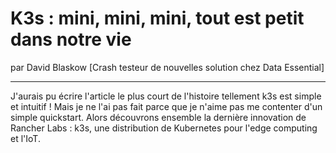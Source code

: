 # K3s : mini, mini, mini, tout est petit dans notre vie
par David Blaskow [Crash testeur de nouvelles solution chez Data Essential]

---

J'aurais pu écrire l'article le plus court de l'histoire tellement k3s est simple et intuitif ! Mais je ne l'ai pas fait parce que je n'aime pas me contenter d'un simple quickstart. Alors découvrons ensemble la dernière innovation de Rancher Labs : k3s, une distribution de Kubernetes pour l'edge computing et l'IoT.

